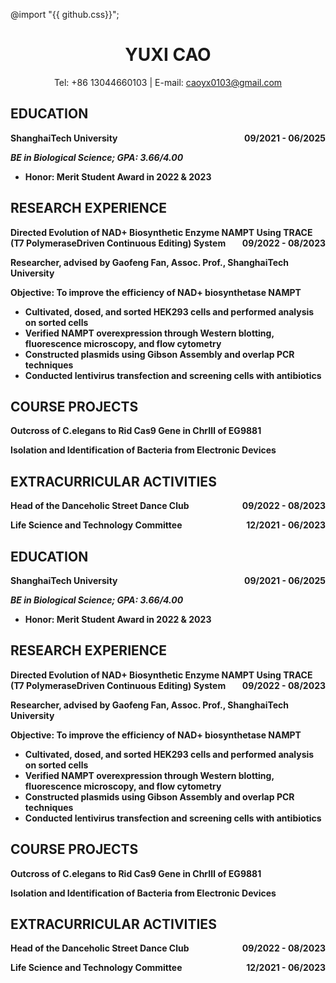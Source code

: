 @import "{{ github.css}}";

<h1 align="center">YUXI CAO</h1>

<p style="text-align:center;">
Tel: +86 13044660103  | E-mail: 
<a href=caoyx0103@gmail.com>caoyx0103@gmail.com</a>
</p>


## EDUCATION

<p style="text-align:left;"><b>ShanghaiTech University <span style="float:right;">09/2021 - 06/2025</span></p>

_BE in Biological Science; GPA: 3.66/4.00_

- Honor: Merit Student Award in 2022 & 2023 

## RESEARCH EXPERIENCE

<p style="text-align:left;"><b>Directed Evolution of NAD+ Biosynthetic Enzyme NAMPT Using TRACE (T7 PolymeraseDriven Continuous Editing) System <span style="float:right;">09/2022 - 08/2023</span></p>

Researcher, advised by Gaofeng Fan, Assoc. Prof., ShanghaiTech University

**Objective:** To improve the efficiency of NAD+ biosynthetase NAMPT

- Cultivated, dosed, and sorted HEK293 cells and performed analysis on sorted cells
- Verified NAMPT overexpression through Western blotting, fluorescence microscopy, and flow cytometry
- Constructed plasmids using Gibson Assembly and overlap PCR techniques
- Conducted lentivirus transfection and screening cells with antibiotics


## COURSE PROJECTS

Outcross of C.elegans to Rid Cas9 Gene in ChrⅢ of EG9881

Isolation and Identification of Bacteria from Electronic Devices

## EXTRACURRICULAR ACTIVITIES

<p style="text-align:left;"><b>Head of the Danceholic Street Dance Club<span style="float:right;">09/2022 - 08/2023</span></p>

<p style="text-align:left;"><b>Life Science and Technology Committee <span style="float:right;">12/2021 - 06/2023</span></p>



## EDUCATION

<p style="text-align:left;"><b>ShanghaiTech University <span style="float:right;">09/2021 - 06/2025</span></p>

_BE in Biological Science; GPA: 3.66/4.00_

- Honor: Merit Student Award in 2022 & 2023 

## RESEARCH EXPERIENCE

<p style="text-align:left;"><b>Directed Evolution of NAD+ Biosynthetic Enzyme NAMPT Using TRACE (T7 PolymeraseDriven Continuous Editing) System <span style="float:right;">09/2022 - 08/2023</span></p>

Researcher, advised by Gaofeng Fan, Assoc. Prof., ShanghaiTech University

**Objective:** To improve the efficiency of NAD+ biosynthetase NAMPT

- Cultivated, dosed, and sorted HEK293 cells and performed analysis on sorted cells
- Verified NAMPT overexpression through Western blotting, fluorescence microscopy, and flow cytometry
- Constructed plasmids using Gibson Assembly and overlap PCR techniques
- Conducted lentivirus transfection and screening cells with antibiotics


## COURSE PROJECTS

Outcross of C.elegans to Rid Cas9 Gene in ChrⅢ of EG9881

Isolation and Identification of Bacteria from Electronic Devices

## EXTRACURRICULAR ACTIVITIES

<p style="text-align:left;"><b>Head of the Danceholic Street Dance Club<span style="float:right;">09/2022 - 08/2023</span></p>

<p style="text-align:left;"><b>Life Science and Technology Committee <span style="float:right;">12/2021 - 06/2023</span></p>

